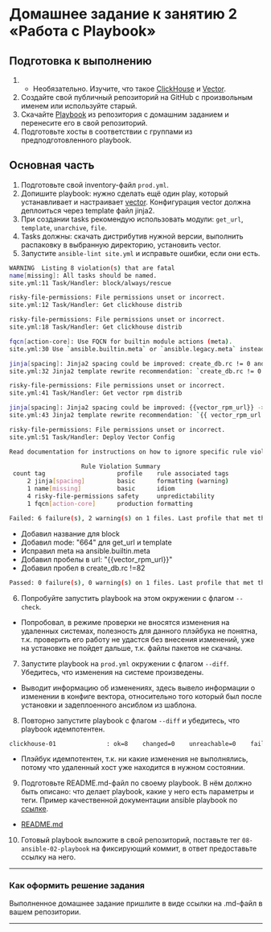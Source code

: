 # Домашнее задание к занятию 2 «Работа с Playbook»

## Подготовка к выполнению

1. * Необязательно. Изучите, что такое [ClickHouse](https://www.youtube.com/watch?v=fjTNS2zkeBs) и [Vector](https://www.youtube.com/watch?v=CgEhyffisLY).
2. Создайте свой публичный репозиторий на GitHub с произвольным именем или используйте старый.
3. Скачайте [Playbook](./playbook/) из репозитория с домашним заданием и перенесите его в свой репозиторий.
4. Подготовьте хосты в соответствии с группами из предподготовленного playbook.

## Основная часть

1. Подготовьте свой inventory-файл `prod.yml`.
2. Допишите playbook: нужно сделать ещё один play, который устанавливает и настраивает [vector](https://vector.dev). Конфигурация vector должна деплоиться через template файл jinja2.
3. При создании tasks рекомендую использовать модули: `get_url`, `template`, `unarchive`, `file`.
4. Tasks должны: скачать дистрибутив нужной версии, выполнить распаковку в выбранную директорию, установить vector.
5. Запустите `ansible-lint site.yml` и исправьте ошибки, если они есть.  
```bash 
WARNING  Listing 8 violation(s) that are fatal
name[missing]: All tasks should be named.
site.yml:11 Task/Handler: block/always/rescue 

risky-file-permissions: File permissions unset or incorrect.
site.yml:12 Task/Handler: Get clickhouse distrib

risky-file-permissions: File permissions unset or incorrect.
site.yml:18 Task/Handler: Get clickhouse distrib

fqcn[action-core]: Use FQCN for builtin module actions (meta).
site.yml:30 Use `ansible.builtin.meta` or `ansible.legacy.meta` instead.

jinja[spacing]: Jinja2 spacing could be improved: create_db.rc != 0 and create_db.rc !=82 -> create_db.rc != 0 and create_db.rc != 82 (warning)
site.yml:32 Jinja2 template rewrite recommendation: `create_db.rc != 0 and create_db.rc != 82`.

risky-file-permissions: File permissions unset or incorrect.
site.yml:41 Task/Handler: Get vector rpm distrib

jinja[spacing]: Jinja2 spacing could be improved: {{vector_rpm_url}} -> {{ vector_rpm_url }} (warning)
site.yml:43 Jinja2 template rewrite recommendation: `{{ vector_rpm_url }}`.

risky-file-permissions: File permissions unset or incorrect.
site.yml:51 Task/Handler: Deploy Vector Config

Read documentation for instructions on how to ignore specific rule violations.

                    Rule Violation Summary                    
 count tag                    profile    rule associated tags 
     2 jinja[spacing]         basic      formatting (warning) 
     1 name[missing]          basic      idiom                
     4 risky-file-permissions safety     unpredictability     
     1 fqcn[action-core]      production formatting           

Failed: 6 failure(s), 2 warning(s) on 1 files. Last profile that met the validation criteria was 'min'.
```
 - Добавил название для block
 - Добавил mode: "664" для get_url и template
 - Исправил meta на ansible.builtin.meta
 - Добавил пробелы в url: "{{vector_rpm_url}}"
 - Добавил пробел в create_db.rc !=82
```bash
Passed: 0 failure(s), 0 warning(s) on 1 files. Last profile that met the validation criteria was 'production'.
```


6. Попробуйте запустить playbook на этом окружении с флагом `--check`.  
 - Попробовал, в режиме проверки не вносятся изменения на удаленных системах, полезность для данного плэйбука не понятна, т.к. проверить его работу не удастся без внесения изменений, уже на установке не пойдет дальше, т.к. файлы пакетов не скачаны.
7. Запустите playbook на `prod.yml` окружении с флагом `--diff`. Убедитесь, что изменения на системе произведены.  
 - Выводит информацию об изменениях, здесь вывело информации о изменении в конфиге вектора, относительно того который был после установки и задеплоенного ансиблом из шаблона.
8. Повторно запустите playbook с флагом `--diff` и убедитесь, что playbook идемпотентен.
```bash
clickhouse-01              : ok=8    changed=0    unreachable=0    failed=0    skipped=0    rescued=1    ignored=0   
```
- Плэйбук идемпотентен, т.к. ни какие изменения не выполнялись, потому что удаленный хост уже находится в нужном состоянии.  
9. Подготовьте README.md-файл по своему playbook. В нём должно быть описано: что делает playbook, какие у него есть параметры и теги. Пример качественной документации ansible playbook по [ссылке](https://github.com/opensearch-project/ansible-playbook).  
- [README.md](https://github.com/Alexander-Sharygin/devops-netology/blob/main/HomeWork/ansible/08-ansible-02-playbook/playbook/README.md)
10. Готовый playbook выложите в свой репозиторий, поставьте тег `08-ansible-02-playbook` на фиксирующий коммит, в ответ предоставьте ссылку на него.

---

### Как оформить решение задания

Выполненное домашнее задание пришлите в виде ссылки на .md-файл в вашем репозитории. 

---
